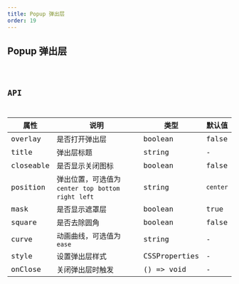 ```yaml
---
title: Popup 弹出层
order: 19
---
```


## Popup 弹出层

<code src="./popup/index.tsx" />

## API

| 属性 | 说明 | 类型 | 默认值 |
| --- | --- | --- | --- |
| overlay | 是否打开弹出层 | boolean | false |
| title | 弹出层标题 | string | - |
| closeable | 是否显示关闭图标 | boolean | false |
| position | 弹出位置，可选值为 `center` `top` `bottom` `right` `left` | string | `center` |
| mask | 是否显示遮罩层 | boolean | true |
| square | 是否去除圆角 | boolean | false |
| curve | 动画曲线，可选值为 `ease` | string | - |
| style | 设置弹出层样式 | CSSProperties | - |
| onClose | 关闭弹出层时触发 | () => void | - |
